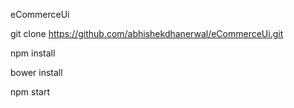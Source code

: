 eCommerceUi

git clone https://github.com/abhishekdhanerwal/eCommerceUi.git

npm install

bower install

npm start


